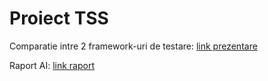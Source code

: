 # Proiect TSS

Comparatie intre 2 framework-uri de testare: [link prezentare](https://docs.google.com/presentation/d/1QDNZSiPH8-NgZYMdJLqADi0ohYC58SNCovZ4_hebrU4/edit?usp=sharing)

Raport AI: [link raport](https://docs.google.com/document/d/13PU8X6JSzGgavTKKO9TIUPuyVb-bjJ45L8aMpLyPs1A/edit?usp=sharing)
